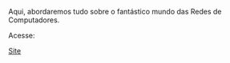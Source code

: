 Aqui, abordaremos tudo sobre o fantástico mundo das Redes de Computadores.

Acesse:

<a href="https://orodolfoso.github.io/Redes-de-Computadores---BR/site-redes-de-computadores-br/index.html"> Site </a>
